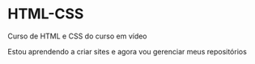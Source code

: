# HTML-CSS
 Curso de HTML e CSS do curso em vídeo

Estou aprendendo a criar sites e agora vou gerenciar meus repositórios 
